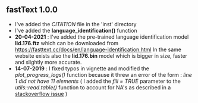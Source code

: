
## fastText 1.0.0

* I've added the *CITATION* file in the 'inst' directory
* I've added the **language_identification()** function
* **20-04-2021** : I've added the pre-trained language identification model **lid.176.ftz** which can be downloaded from https://fasttext.cc/docs/en/language-identification.html In the same website exists also the **lid.176.bin** model which is bigger in size, faster and slightly more accurate.
* **14-07-2019** : I fixed typos in vignette and modified the *plot_progress_logs()* function because it threw an error of the form : *line 1 did not have 11 elements* ( I added the *fill = TRUE* parameter to the *utils::read.table()* function to account for NA's as described in a [stackoverflow issue](https://stackoverflow.com/a/18161099/8302386) )
